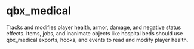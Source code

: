 # qbx_medical

Tracks and modifies player health, armor, damage, and negative status effects.
Items, jobs, and inanimate objects like hospital beds should use qbx_medical exports, hooks, and events to read and modify player health.